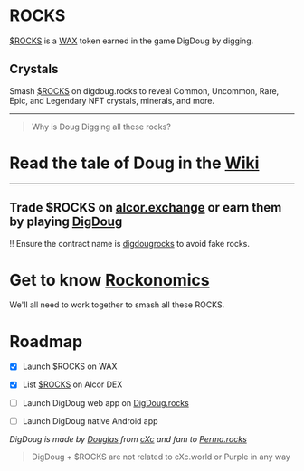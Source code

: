 # ROCKS
[$ROCKS](https://wax.alcor.exchange/trade/rocks-digdougrocks_wax-eosio.token) is a [WAX](https://wax.io/) token earned in the game DigDoug by digging.

## Crystals
Smash [$ROCKS](https://wax.alcor.exchange/trade/rocks-digdougrocks_wax-eosio.token) on digdoug.rocks to reveal Common, Uncommon, Rare, Epic, and Legendary NFT crystals, minerals, and more.

___

> Why is Doug Digging all these rocks?

# Read the tale of Doug in the [Wiki](https://github.com/dougbutner/ROCKS/wiki)


___


## Trade $ROCKS on [alcor.exchange](https://wax.alcor.exchange/trade/rocks-digdougrocks_wax-eosio.token) or earn them by playing [DigDoug](https://digdoug.rocks)


‼️ Ensure the contract name is [digdougrocks](https://wax.bloks.io/account/digdougrocks) to avoid fake rocks.

# Get to know [Rockonomics](Rockonomics.md)

We'll all need to work together to smash all these ROCKS.

# Roadmap
- [x] Launch $ROCKS on WAX
- [x] List [$ROCKS](https://wax.alcor.exchange/trade/rocks-digdougrocks_wax-eosio.token) on Alcor DEX
- [ ] Launch DigDoug web app on [DigDoug.rocks](https://digdoug.rocks)
- [ ] Launch DigDoug native Android app


*DigDoug is made by [Douglas](https://douglas.life) from [cXc](https://music.cxc.world) and fam to [Perma.rocks](https://perma.rocks/)*

> DigDoug + $ROCKS are not related to cXc.world or Purple in any way
